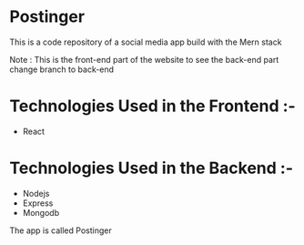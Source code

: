 # Postinger
This is a code repository of a social media app build with the Mern stack

Note : This is the front-end part of the website to see the back-end part change branch to back-end

# Technologies Used in the Frontend :-
- React

# Technologies Used in the Backend :-
- Nodejs
- Express
- Mongodb

The app is called Postinger
